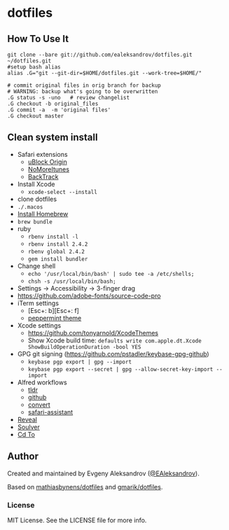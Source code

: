 #	dotfiles

## How To Use It

``` shell
git clone --bare git://github.com/ealeksandrov/dotfiles.git ~/dotfiles.git
#setup bash alias
alias .G="git --git-dir=$HOME/dotfiles.git --work-tree=$HOME/"

# commit original files in orig branch for backup
# WARNING: backup what's going to be overwritten
.G status -s -uno   # review changelist
.G checkout -b original_files
.G commit -a  -m 'original files'
.G checkout master
```

## Clean system install

* Safari extensions
  * [uBlock Origin](https://github.com/el1t/uBlock-Safari)
  * [NoMoreItunes](http://nomoreitunes.einserver.de)
  * [BackTrack](http://sidetree.com/extensions.html#BackTrack)
* Install Xcode
  * `xcode-select --install`
* clone dotfiles
* `./.macos`
* [Install Homebrew](http://brew.sh)
* `brew bundle`
* ruby
  * `rbenv install -l`
  * `rbenv install 2.4.2`
  * `rbenv global 2.4.2`
  * `gem install bundler`
* Change shell
  * `echo '/usr/local/bin/bash' | sudo tee -a /etc/shells;`
  * `chsh -s /usr/local/bin/bash;`
* Settings -> Accessibility -> 3-finger drag
* https://github.com/adobe-fonts/source-code-pro
* iTerm settings
  * [Esc+: b][Esc+: f]
  * [peppermint theme](https://github.com/dotzero/iTerm-2-Peppermint)
* Xcode settings
  * https://github.com/tonyarnold/XcodeThemes
  * Show Xcode build time: `defaults write com.apple.dt.Xcode ShowBuildOperationDuration -bool YES`
* GPG git signing (https://github.com/pstadler/keybase-gpg-github)
  * `keybase pgp export | gpg --import`
  * `keybase pgp export --secret | gpg --allow-secret-key-import --import`
* Alfred workflows
  * [tldr](https://github.com/cs1707/tldr-alfred)
  * [github](https://github.com/gharlan/alfred-github-workflow)
  * [convert](https://github.com/deanishe/alfred-convert)
  * [safari-assistant](https://github.com/deanishe/alfred-safari-assistant)
* [Reveal](https://revealapp.com/download/)
* [Soulver](http://acqualia.com/soulver/)
* [Cd To](https://github.com/ealeksandrov/cdto)

## Author

Created and maintained by Evgeny Aleksandrov ([@EAleksandrov](http://twitter.com/EAleksandrov)).

Based on [mathiasbynens/dotfiles](https://github.com/mathiasbynens/dotfiles) and [gmarik/dotfiles](https://github.com/gmarik/dotfiles).

### License

MIT License. See the LICENSE file for more info.
